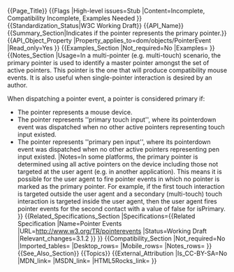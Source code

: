 {{Page_Title}}
{{Flags
|High-level issues=Stub
|Content=Incomplete, Compatibility Incomplete, Examples Needed
}}
{{Standardization_Status|W3C Working Draft}}
{{API_Name}}
{{Summary_Section|Indicates if the pointer represents the primary pointer.}}
{{API_Object_Property
|Property_applies_to=dom/objects/PointerEvent
|Read_only=Yes
}}
{{Examples_Section
|Not_required=No
|Examples=
}}
{{Notes_Section
|Usage=In a multi-pointer (e.g. multi-touch) scenario, the primary pointer is used to identify a master pointer amongst the set of active pointers. This pointer is the one that will produce compatibility mouse events. It is also useful when single-pointer interaction is desired by an author.

When dispatching a pointer event, a pointer is considered primary if: 
* The pointer represents a mouse device.
* The pointer represents ''primary touch input'', where its pointerdown event was dispatched when no other active pointers representing touch input existed.
* The pointer represents ''primary pen input'', where its pointerdown event was dispatched when no other active pointers representing pen input existed.
|Notes=In some platforms, the primary pointer is determined using all active pointers on the device including those not targeted at the user agent (e.g. in another application). This means it is possible for the user agent to fire pointer events in which no pointer is marked as the primary pointer. For example, if the first touch interaction is targeted outside the user agent and a secondary (multi-touch) touch interaction is targeted inside the user agent, then the user agent fires pointer events for the second contact with a value of false for isPrimary.
}}
{{Related_Specifications_Section
|Specifications={{Related Specification
|Name=Pointer Events
|URL=http://www.w3.org/TR/pointerevents
|Status=Working Draft
|Relevant_changes=3.1.2
}}
}}
{{Compatibility_Section
|Not_required=No
|Imported_tables=
|Desktop_rows=
|Mobile_rows=
|Notes_rows=
}}
{{See_Also_Section}}
{{Topics}}
{{External_Attribution
|Is_CC-BY-SA=No
|MDN_link=
|MSDN_link=
|HTML5Rocks_link=
}}